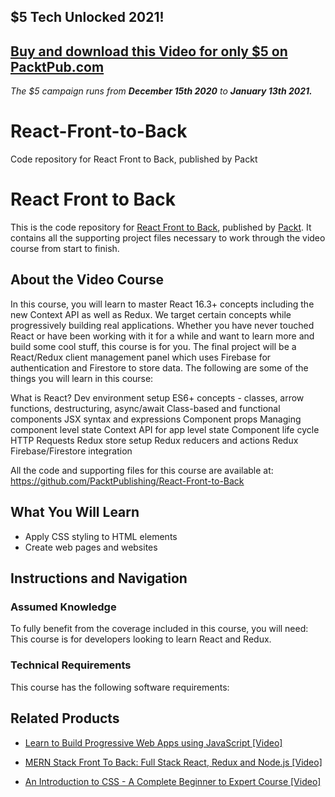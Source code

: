 ## $5 Tech Unlocked 2021!
[Buy and download this Video for only $5 on PacktPub.com](https://www.packtpub.com/product/react-front-to-back-video/9781838645274)
-----
*The $5 campaign         runs from __December 15th 2020__ to __January 13th 2021.__*

# React-Front-to-Back
Code repository for React Front to Back, published by Packt
# React Front to Back
This is the code repository for [React Front to Back](https://www.packtpub.com/application-development/introduction-css-complete-beginner-expert-course-video?utm_source=github&utm_medium=repository&utm_campaign=9781838554996), published by [Packt](https://www.packtpub.com/?utm_source=github). It contains all the supporting project files necessary to work through the video course from start to finish.
## About the Video Course
In this course, you will learn to master React 16.3+ concepts including the new Context API as well as Redux. We target certain concepts while progressively building real applications. Whether you have never touched React or have been working with it for a while and want to learn more and build some cool stuff, this course is for you. The final project will be a React/Redux client management panel which uses Firebase for authentication and Firestore to store data.
The following are some of the things you will learn in this course:

What is React?
Dev environment setup
ES6+ concepts - classes, arrow functions, destructuring, async/await
Class-based and functional components
JSX syntax and expressions
Component props
Managing component level state
Context API for app level state
Component life cycle
HTTP Requests
Redux store setup
Redux reducers and actions
Redux Firebase/Firestore integration

All the code and supporting files for this course are available at: https://github.com/PacktPublishing/React-Front-to-Back

<H2>What You Will Learn</H2>
<DIV class=book-info-will-learn-text>
<UL>
<LI>Apply CSS styling to HTML elements 
<LI>Create web pages and websites </LI></UL></DIV>

## Instructions and Navigation
### Assumed Knowledge
To fully benefit from the coverage included in this course, you will need:<br/>
This course is for developers looking to learn React and Redux.
### Technical Requirements
This course has the following software requirements:<br/>
   

## Related Products
* [Learn to Build Progressive Web Apps using JavaScript [Video]](https://www.packtpub.com/application-development/introduction-css-complete-beginner-expert-course-video?utm_source=github&utm_medium=repository&utm_campaign=9781838554996)

* [MERN Stack Front To Back: Full Stack React, Redux and Node.js [Video]](https://www.packtpub.com/application-development/introduction-css-complete-beginner-expert-course-video?utm_source=github&utm_medium=repository&utm_campaign=9781838554996)

* [An Introduction to CSS - A Complete Beginner to Expert Course [Video]](https://www.packtpub.com/application-development/introduction-css-complete-beginner-expert-course-video?utm_source=github&utm_medium=repository&utm_campaign=9781838554996)

